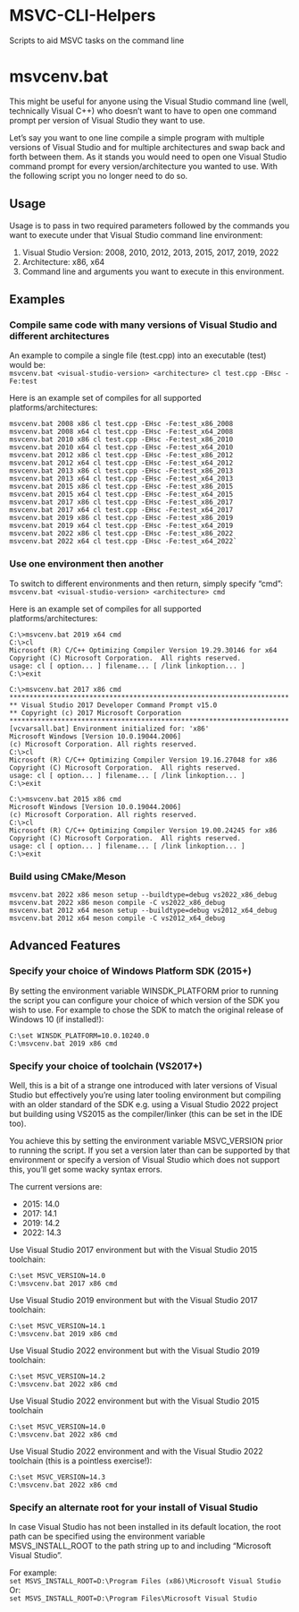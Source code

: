 # MSVC-CLI-Helpers
Scripts to aid MSVC tasks on the command line

# msvcenv.bat
This might be useful for anyone using the Visual Studio command line (well, technically Visual C++) who doesn’t want to have to open one command prompt per version of Visual Studio they want to use.

Let’s say you want to one line compile a simple program with multiple versions of Visual Studio and for multiple architectures and swap back and forth between them. As it stands you would need to open one Visual Studio command prompt for every version/architecture you wanted to use. With the following script you no longer need to do so.

## Usage
Usage is to pass in two required parameters followed by the commands you want to execute under that Visual Studio command line environment:
1. Visual Studio Version: 2008, 2010, 2012, 2013, 2015, 2017, 2019, 2022
2. Architecture: x86, x64
3. Command line and arguments you want to execute in this environment.

## Examples
### Compile same code with many versions of Visual Studio and different architectures
An example to compile a single file (test.cpp) into an executable (test) would be:  
`msvcenv.bat <visual-studio-version> <architecture> cl test.cpp -EHsc -Fe:test`  

Here is an example set of compiles for all supported platforms/architectures:  
```
msvcenv.bat 2008 x86 cl test.cpp -EHsc -Fe:test_x86_2008
msvcenv.bat 2008 x64 cl test.cpp -EHsc -Fe:test_x64_2008
msvcenv.bat 2010 x86 cl test.cpp -EHsc -Fe:test_x86_2010
msvcenv.bat 2010 x64 cl test.cpp -EHsc -Fe:test_x64_2010
msvcenv.bat 2012 x86 cl test.cpp -EHsc -Fe:test_x86_2012
msvcenv.bat 2012 x64 cl test.cpp -EHsc -Fe:test_x64_2012
msvcenv.bat 2013 x86 cl test.cpp -EHsc -Fe:test_x86_2013
msvcenv.bat 2013 x64 cl test.cpp -EHsc -Fe:test_x64_2013
msvcenv.bat 2015 x86 cl test.cpp -EHsc -Fe:test_x86_2015
msvcenv.bat 2015 x64 cl test.cpp -EHsc -Fe:test_x64_2015
msvcenv.bat 2017 x86 cl test.cpp -EHsc -Fe:test_x86_2017
msvcenv.bat 2017 x64 cl test.cpp -EHsc -Fe:test_x64_2017
msvcenv.bat 2019 x86 cl test.cpp -EHsc -Fe:test_x86_2019
msvcenv.bat 2019 x64 cl test.cpp -EHsc -Fe:test_x64_2019
msvcenv.bat 2022 x86 cl test.cpp -EHsc -Fe:test_x86_2022
msvcenv.bat 2022 x64 cl test.cpp -EHsc -Fe:test_x64_2022`  
```

### Use one environment then another
To switch to different environments and then return, simply specify “cmd”:  
`msvcenv.bat <visual-studio-version> <architecture> cmd`  

Here is an example set of compiles for all supported platforms/architectures:
```
C:\>msvcenv.bat 2019 x64 cmd
C:\>cl
Microsoft (R) C/C++ Optimizing Compiler Version 19.29.30146 for x64
Copyright (C) Microsoft Corporation.  All rights reserved.
usage: cl [ option... ] filename... [ /link linkoption... ]
C:\>exit

C:\>msvcenv.bat 2017 x86 cmd
**********************************************************************
** Visual Studio 2017 Developer Command Prompt v15.0
** Copyright (c) 2017 Microsoft Corporation
**********************************************************************
[vcvarsall.bat] Environment initialized for: 'x86'
Microsoft Windows [Version 10.0.19044.2006]
(c) Microsoft Corporation. All rights reserved.
C:\>cl
Microsoft (R) C/C++ Optimizing Compiler Version 19.16.27048 for x86
Copyright (C) Microsoft Corporation.  All rights reserved.
usage: cl [ option... ] filename... [ /link linkoption... ]
C:\>exit

C:\>msvcenv.bat 2015 x86 cmd
Microsoft Windows [Version 10.0.19044.2006]
(c) Microsoft Corporation. All rights reserved.
C:\>cl
Microsoft (R) C/C++ Optimizing Compiler Version 19.00.24245 for x86
Copyright (C) Microsoft Corporation.  All rights reserved.
usage: cl [ option... ] filename... [ /link linkoption... ]
C:\>exit
```

### Build using CMake/Meson
```
msvcenv.bat 2022 x86 meson setup --buildtype=debug vs2022_x86_debug
msvcenv.bat 2022 x86 meson compile -C vs2022_x86_debug
msvcenv.bat 2012 x64 meson setup --buildtype=debug vs2012_x64_debug
msvcenv.bat 2012 x64 meson compile -C vs2012_x64_debug
```

## Advanced Features
### Specify your choice of Windows Platform SDK (2015+)
By setting the environment variable WINSDK_PLATFORM prior to running the script you can configure your choice of which version of the SDK you wish to use. For example to chose the SDK to match the original release of Windows 10 (if installed!):  
```
C:\set WINSDK_PLATFORM=10.0.10240.0
C:\msvcenv.bat 2019 x86 cmd
```

### Specify your choice of toolchain (VS2017+)
Well, this is a bit of a strange one introduced with later versions of Visual Studio but effectively you’re using later tooling environment but compiling with an older standard of the SDK e.g. using a Visual Studio 2022 project but building using VS2015 as the compiler/linker (this can be set in the IDE too).

You achieve this by setting the environment variable MSVC_VERSION prior to running the script. If you set a version later than can be supported by that environment or specify a version of Visual Studio which does not support this, you’ll get some wacky syntax errors.

The current versions are:
* 2015: 14.0
* 2017: 14.1
* 2019: 14.2
* 2022: 14.3

Use Visual Studio 2017 environment but with the Visual Studio 2015 toolchain:
```
C:\set MSVC_VERSION=14.0
C:\msvcenv.bat 2017 x86 cmd
```

Use Visual Studio 2019 environment but with the Visual Studio 2017 toolchain:
```
C:\set MSVC_VERSION=14.1
C:\msvcenv.bat 2019 x86 cmd
```

Use Visual Studio 2022 environment but with the Visual Studio 2019 toolchain:
```
C:\set MSVC_VERSION=14.2
C:\msvcenv.bat 2022 x86 cmd
```

Use Visual Studio 2022 environment but with the Visual Studio 2015 toolchain
```
C:\set MSVC_VERSION=14.0
C:\msvcenv.bat 2022 x86 cmd
```

Use Visual Studio 2022 environment and with the Visual Studio 2022 toolchain (this is a pointless exercise!):
```
C:\set MSVC_VERSION=14.3
C:\msvcenv.bat 2022 x86 cmd
```

### Specify an alternate root for your install of Visual Studio
In case Visual Studio has not been installed in its default location, the root path can be specified using the environment variable MSVS_INSTALL_ROOT to the path string up to and including “Microsoft Visual Studio”.

For example:  
`set MSVS_INSTALL_ROOT=D:\Program Files (x86)\Microsoft Visual Studio`  
Or:  
`set MSVS_INSTALL_ROOT=D:\Program Files\Microsoft Visual Studio`  
